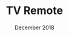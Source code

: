 ---
title: TV Remote
date: December 2018
description: >-
  Firmware for the unPhone, a souped-up ESP32 with an LCD touchscreen, to control televisions from a number of manufacturers.
tags:
---